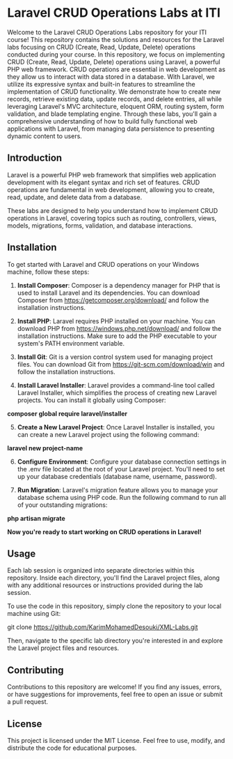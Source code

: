 # Laravel CRUD Operations Labs at ITI

Welcome to the Laravel CRUD Operations Labs repository for your ITI course! This repository contains the solutions and resources for the Laravel labs focusing on CRUD (Create, Read, Update, Delete) operations conducted during your course.
In this repository, we focus on implementing CRUD (Create, Read, Update, Delete) operations using Laravel, a powerful PHP web framework. CRUD operations are essential in web development as they allow us to interact with data stored in a database. With Laravel, we utilize its expressive syntax and built-in features to streamline the implementation of CRUD functionality. We demonstrate how to create new records, retrieve existing data, update records, and delete entries, all while leveraging Laravel's MVC architecture, eloquent ORM, routing system, form validation, and blade templating engine. Through these labs, you'll gain a comprehensive understanding of how to build fully functional web applications with Laravel, from managing data persistence to presenting dynamic content to users.


## Introduction

Laravel is a powerful PHP web framework that simplifies web application development with its elegant syntax and rich set of features. CRUD operations are fundamental in web development, allowing you to create, read, update, and delete data from a database.

These labs are designed to help you understand how to implement CRUD operations in Laravel, covering topics such as routing, controllers, views, models, migrations, forms, validation, and database interactions.

## Installation

To get started with Laravel and CRUD operations on your Windows machine, follow these steps:

1. **Install Composer**: Composer is a dependency manager for PHP that is used to install Laravel and its dependencies. You can download Composer from https://getcomposer.org/download/ and follow the installation instructions.

2. **Install PHP**: Laravel requires PHP installed on your machine. You can download PHP from https://windows.php.net/download/ and follow the installation instructions. Make sure to add the PHP executable to your system's PATH environment variable.

3. **Install Git**: Git is a version control system used for managing project files. You can download Git from https://git-scm.com/download/win and follow the installation instructions.

4. **Install Laravel Installer**: Laravel provides a command-line tool called Laravel Installer, which simplifies the process of creating new Laravel projects. You can install it globally using Composer:

**composer global require laravel/installer**


5. **Create a New Laravel Project**: Once Laravel Installer is installed, you can create a new Laravel project using the following command:

**laravel new project-name**


6. **Configure Environment**: Configure your database connection settings in the .env file located at the root of your Laravel project. You'll need to set up your database credentials (database name, username, password).

7. **Run Migration**: Laravel's migration feature allows you to manage your database schema using PHP code. Run the following command to run all of your outstanding migrations:

**php artisan migrate**


**Now you're ready to start working on CRUD operations in Laravel!**

## Usage

Each lab session is organized into separate directories within this repository. Inside each directory, you'll find the Laravel project files, along with any additional resources or instructions provided during the lab session.

To use the code in this repository, simply clone the repository to your local machine using Git:

git clone https://github.com/KarimMohamedDesouki/XML-Labs.git

Then, navigate to the specific lab directory you're interested in and explore the Laravel project files and resources.

## Contributing

Contributions to this repository are welcome! If you find any issues, errors, or have suggestions for improvements, feel free to open an issue or submit a pull request.

## License

This project is licensed under the MIT License. Feel free to use, modify, and distribute the code for educational purposes.


